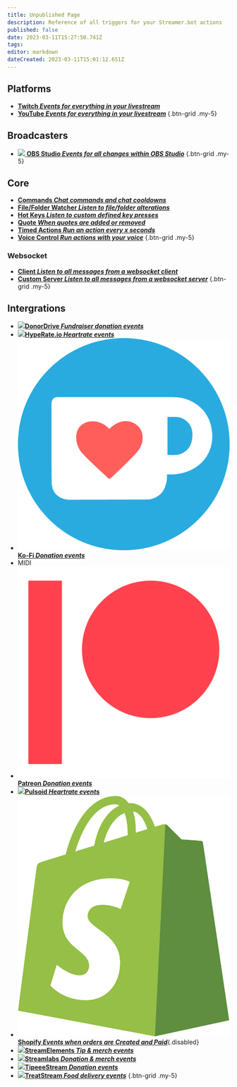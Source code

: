 ```yaml
---
title: Unpublished Page
description: Reference of all triggers for your Streamer.bot actions
published: false
date: 2023-03-11T15:27:50.741Z
tags: 
editor: markdown
dateCreated: 2023-03-11T15:01:12.651Z
---
```


## Platforms

- [<i class="mdi mdi-twitch text--twitch"></i> **Twitch *Events for everything in your livestream***](/Triggers/Platforms/Twitch)
- [<i class="mdi mdi-youtube text--youtube"></i> **YouTube *Events for everything in your livestream***](/Triggers/Platforms/YouTube)
{.btn-grid .my-5}

## Broadcasters
- [<img src="https://streamer.bot/img/integrations/obs.svg"/> **OBS Studio *Events for all changes within OBS Studio***](/Triggers/OBS-Studio)
{.btn-grid .my-5}

## Core
- [<i class="mdi mdi-comment-alert primary--text"></i> **Commands *Chat commands and chat cooldowns***](/Triggers/Core/Commands)
- [<i class="mdi mdi-file-code primary--text"></i> **File/Folder Watcher *Listen to file/folder alterations***](/Triggers/Core/File-Folder-Watcher)
- [<i class="mdi mdi-keyboard primary--text"></i> **Hot Keys *Listen to custom defined key presses***](/Triggers/Core/Hot-Keys)
- [<i class="mdi mdi-format-quote-open primary--text"></i> **Quote *When quotes are added or removed***](/Triggers/Core/Quote)
- [<i class="mdi mdi-timer primary--text"></i> **Timed Actions *Run an action every x seconds***](/Triggers/Core/Timed-Actions)
- [<i class="mdi mdi-account-voice primary--text"></i> **Voice Control *Run actions with your voice***](/Triggers/Core/Voice-Control)
{.btn-grid .my-5}

### Websocket
- [<i class="mdi mdi-plus-network primary--text"></i> **Client *Listen to all messages from a websocket client***](/Triggers/Core/WebSocket/Client)
- [<i class="mdi mdi-plus-network primary--text"></i> **Custom Server *Listen to all messages from a websocket server***](/Triggers/Core/WebSocket/Custom-Server)
{.btn-grid .my-5}

## Intergrations
- [<img src="/donordrive.webp"/>**DonorDrive *Fundraiser donation events***](/Triggers/DonorDrive)
- [<img src="https://streamer.bot/img/integrations/hyperate.png"/>**HypeRate.io *Heartrate events***](/Triggers/HypeRate-io)
- [<img src="/ko-fi_icon_rgb_rounded.png"/>**Ko-Fi *Donation events***](/Triggers/Ko-Fi)
- MIDI
- [<img src="/digital-patreon-logo_coral.png"/>**Patreon *Donation events***](/Triggers/Patreon)
- [<img src="https://streamer.bot/img/integrations/pulsoid.png"/>**Pulsoid *Heartrate events***](/Triggers/Pulsoid)
- [<img src="/logos/shopify.svg"/>**Shopify *Events when orders are Created and Paid***](/Triggers/Shopify){.disabled}
- [<img src="https://streamer.bot/img/integrations/streamelements.png"/>**StreamElements *Tip &amp; merch events***](/Triggers/StreamElements)
- [<img src="https://streamer.bot/img/integrations/streamlabs.png"/>**Streamlabs *Donation &amp; merch events***](/Triggers/Streamlabs)
- [<img src="https://streamer.bot/img/integrations/tipeestream.png"/>**TipeeeStream *Donation events***](/Triggers/TipeeeStream)
- [<img src="https://streamer.bot/img/integrations/treatstream.png"/>**TreatStream *Food delivery events***](/Triggers/TreatStream)
{.btn-grid .my-5}